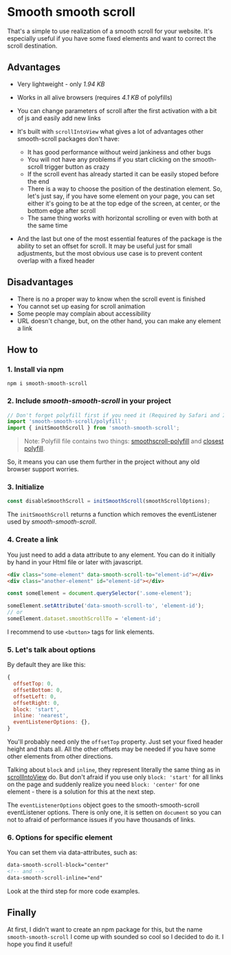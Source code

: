 # Smooth smooth scroll

That's a simple to use realization of a smooth scroll for your website. It's especially useful if you have some fixed elements and want to correct the scroll destination.

## Advantages

- Very lightweight - only _1.94 KB_
- Works in all alive browsers (requires _4.1 KB_ of polyfills)
- You can change parameters of scroll after the first activation with a bit of js and easily add new links
- It's built with `scrollIntoView` what gives a lot of advantages other smooth-scroll packages don't have:

  - It has good performance without weird jankiness and other bugs
  - You will not have any problems if you start clicking on the smooth-scroll trigger button as crazy
  - If the scroll event has already started it can be easily stoped before the end
  - There is a way to choose the position of the destination element. So, let's just say, if you have some element on your page, you can set either it's going to be at the top edge of the screen, at center, or the bottom edge after scroll
  - The same thing works with horizontal scrolling or even with both at the same time

- And the last but one of the most essential features of the package is the ability to set an offset for scroll. It may be useful just for small adjustments, but the most obvious use case is to prevent content overlap with a fixed header

## Disadvantages

- There is no a proper way to know when the scroll event is finished
- You cannot set up easing for scroll animation
- Some people may complain about accessibility
- URL doesn't change, but, on the other hand, you can make any element a link

## How to

### 1. Install via npm

```
npm i smooth-smooth-scroll
```

### 2. Include _smooth-smooth-scroll_ in your project

```js
// Don't forget polyfill first if you need it (Required by Safari and IE)
import 'smooth-smooth-scroll/polyfill';
import { initSmoothScroll } from 'smooth-smooth-scroll';
```

> Note: Polyfill file contains two things: [smoothscroll-polyfill](https://www.npmjs.com/package/smoothscroll-polyfill) and [closest polyfill](https://developer.mozilla.org/en-US/docs/Web/API/Element/closest).

So, it means you can use them further in the project without any old browser support worries.

### 3. Initialize

```js
const disableSmoothScroll = initSmoothScroll(smoothScrollOptions);
```

The `initSmoothScroll` returns a function which removes the eventListener used by _smooth-smooth-scroll_.

### 4. Create a link

You just need to add a data attribute to any element. You can do it initially by hand in your Html file or later with javascript.

```html
<div class="some-element" data-smooth-scroll-to="element-id"></div>
<div class="another-element" id="element-id"></div>
```

```js
const someElement = document.querySelector('.some-element');

someElement.setAttribute('data-smooth-scroll-to', 'element-id');
// or
someElement.dataset.smoothScrollTo = 'element-id';
```

I recommend to use `<button>` tags for link elements.

### 5. Let's talk about options

By default they are like this:

```js
{
  offsetTop: 0,
  offsetBottom: 0,
  offsetLeft: 0,
  offsetRight: 0,
  block: 'start',
  inline: 'nearest',
  eventListenerOptions: {},
}
```

You'll probably need only the `offsetTop` property. Just set your fixed header height and thats all. All the other offsets may be needed if you have some other elements from other directions.

Talking about `block` and `inline`, they represent literally the same thing as in [scrollIntoView](https://developer.mozilla.org/en-US/docs/Web/API/Element/scrollIntoView) do. But don't afraid if you use only `block: 'start'` for all links on the page and suddenly realize you need `block: 'center'` for one element - there is a solution for this at the next step.

The `eventListenerOptions` object goes to the smooth-smooth-scroll eventListener options. There is only one, it is setten on `document` so you can not to afraid of performance issues if you have thousands of links.

### 6. Options for specific element

You can set them via data-attributes, such as:

```html
data-smooth-scroll-block="center"
<!-- and -->
data-smooth-scroll-inline="end"
```

Look at the third step for more code examples.

## Finally

At first, I didn't want to create an npm package for this, but the name `smooth-smooth-scroll` I come up with sounded so cool so I decided to do it. I hope you find it useful!
